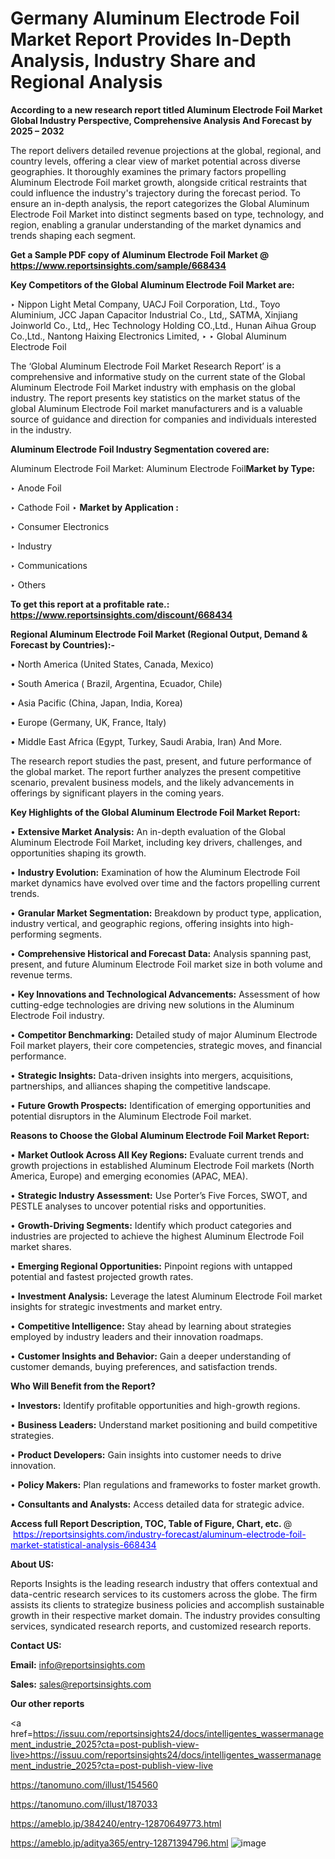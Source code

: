 # Germany Aluminum Electrode Foil Market Report Provides In-Depth Analysis, Industry Share and Regional Analysis

<strong>According to a new research report titled Aluminum Electrode Foil Market Global Industry Perspective, Comprehensive Analysis And Forecast by 2025 – 2032</strong>

The report delivers detailed revenue projections at the global, regional, and country levels, offering a clear view of market potential across diverse geographies. It thoroughly examines the primary factors propelling Aluminum Electrode Foil market growth, alongside critical restraints that could influence the industry's trajectory during the forecast period. To ensure an in-depth analysis, the report categorizes the Global Aluminum Electrode Foil Market into distinct segments based on type, technology, and region, enabling a granular understanding of the market dynamics and trends shaping each segment.

<strong>Get a Sample PDF copy of Aluminum Electrode Foil Market </strong><strong>@<a href=https://www.reportsinsights.com/sample/668434 style=color:#0000ff;> https://www.reportsinsights.com/sample/668434</a></strong></font>

<strong>Key Competitors of the Global Aluminum Electrode Foil Market are:</strong>

‣ Nippon Light Metal Company, UACJ Foil Corporation, Ltd., Toyo Aluminium, JCC Japan Capacitor Industrial Co., Ltd,, SATMA, Xinjiang Joinworld Co., Ltd,, Hec Technology Holding CO.,Ltd., Hunan Aihua Group Co.,Ltd., Nantong Haixing Electronics Limited,
‣ 
‣ Global Aluminum Electrode Foil

The ‘Global Aluminum Electrode Foil Market Research Report’ is a comprehensive and informative study on the current state of the Global Aluminum Electrode Foil Market industry with emphasis on the global industry. The report presents key statistics on the market status of the global Aluminum Electrode Foil market manufacturers and is a valuable source of guidance and direction for companies and individuals interested in the industry.

<strong>Aluminum Electrode Foil Industry Segmentation covered are:</strong>

Aluminum Electrode Foil Market: 
Aluminum Electrode Foil<strong>Market by Type:</strong>

‣ Anode Foil

‣ Cathode Foil
‣ 
<strong>Market by Application :</strong>

‣ Consumer Electronics

‣ Industry

‣ Communications

‣ Others

<strong>To get this report at a profitable rate.: <a href=https://www.reportsinsights.com/discount/668434 style=color:#0000ff;>https://www.reportsinsights.com/discount/668434</a></strong></font>

<strong>Regional Aluminum Electrode Foil Market (Regional Output, Demand &amp; Forecast by Countries):-</strong>

• North America (United States, Canada, Mexico)

• South America ( Brazil, Argentina, Ecuador, Chile)

• Asia Pacific (China, Japan, India, Korea)

• Europe (Germany, UK, France, Italy)

• Middle East Africa (Egypt, Turkey, Saudi Arabia, Iran) And More.

The research report studies the past, present, and future performance of the global market. The report further analyzes the present competitive scenario, prevalent business models, and the likely advancements in offerings by significant players in the coming years.

<strong>Key Highlights of the Global Aluminum Electrode Foil Market Report:</strong>

• <strong>Extensive Market Analysis:</strong> An in-depth evaluation of the Global Aluminum Electrode Foil Market, including key drivers, challenges, and opportunities shaping its growth.

• <strong>Industry Evolution:</strong> Examination of how the Aluminum Electrode Foil market dynamics have evolved over time and the factors propelling current trends.

• <strong>Granular Market Segmentation:</strong> Breakdown by product type, application, industry vertical, and geographic regions, offering insights into high-performing segments.

• <strong>Comprehensive Historical and Forecast Data:</strong> Analysis spanning past, present, and future Aluminum Electrode Foil market size in both volume and revenue terms.

• <strong>Key Innovations and Technological Advancements:</strong> Assessment of how cutting-edge technologies are driving new solutions in the Aluminum Electrode Foil industry.

• <strong>Competitor Benchmarking:</strong> Detailed study of major Aluminum Electrode Foil market players, their core competencies, strategic moves, and financial performance.

• <strong>Strategic Insights:</strong> Data-driven insights into mergers, acquisitions, partnerships, and alliances shaping the competitive landscape.

• <strong>Future Growth Prospects:</strong> Identification of emerging opportunities and potential disruptors in the Aluminum Electrode Foil market.

<strong>Reasons to Choose the Global Aluminum Electrode Foil Market Report:</strong>

• <strong>Market Outlook Across All Key Regions:</strong> Evaluate current trends and growth projections in established Aluminum Electrode Foil markets (North America, Europe) and emerging economies (APAC, MEA).

• <strong>Strategic Industry Assessment:</strong> Use Porter’s Five Forces, SWOT, and PESTLE analyses to uncover potential risks and opportunities.

• <strong>Growth-Driving Segments:</strong> Identify which product categories and industries are projected to achieve the highest Aluminum Electrode Foil market shares.

• <strong>Emerging Regional Opportunities:</strong> Pinpoint regions with untapped potential and fastest projected growth rates.

• <strong>Investment Analysis:</strong> Leverage the latest Aluminum Electrode Foil market insights for strategic investments and market entry.

• <strong>Competitive Intelligence:</strong> Stay ahead by learning about strategies employed by industry leaders and their innovation roadmaps.

• <strong>Customer Insights and Behavior:</strong> Gain a deeper understanding of customer demands, buying preferences, and satisfaction trends.

<strong>Who Will Benefit from the Report?</strong>

• <strong>Investors:</strong> Identify profitable opportunities and high-growth regions.

• <strong>Business Leaders:</strong> Understand market positioning and build competitive strategies.

• <strong>Product Developers:</strong> Gain insights into customer needs to drive innovation.

• <strong>Policy Makers:</strong> Plan regulations and frameworks to foster market growth.

• <strong>Consultants and Analysts:</strong> Access detailed data for strategic advice.
</ul>
<strong>Access full Report Description, TOC, Table of Figure, Chart, etc. </strong>@  <a href=https://reportsinsights.com/industry-forecast/aluminum-electrode-foil-market-statistical-analysis-668434 style=color:#0000ff;>https://reportsinsights.com/industry-forecast/aluminum-electrode-foil-market-statistical-analysis-668434</a></font>

<strong><strong>About US</strong>:</strong>

Reports Insights is the leading research industry that offers contextual and data-centric research services to its customers across the globe. The firm assists its clients to strategize business policies and accomplish sustainable growth in their respective market domain. The industry provides consulting services, syndicated research reports, and customized research reports.

<strong>Contact US:</strong>

<p class=""""><b>Email:</b> <a href=mailto:info@reportsinsights.com>info@reportsinsights.com</a></p>
<p class=""""><b>Sales:</b> <a href=mailto:sales@reportsinsights.com>sales@reportsinsights.com</a></p>

<strong>Our other reports</strong>

<a href=https://issuu.com/reportsinsights24/docs/intelligentes_wassermanagement_industrie_2025?cta=post-publish-view-live>https://issuu.com/reportsinsights24/docs/intelligentes_wassermanagement_industrie_2025?cta=post-publish-view-live</a>

<a href=https://tanomuno.com/illust/154560>https://tanomuno.com/illust/154560</a>

<a href=https://tanomuno.com/illust/187033>https://tanomuno.com/illust/187033</a>

<a href=https://ameblo.jp/384240/entry-12870649773.html>https://ameblo.jp/384240/entry-12870649773.html</a>

<a href=https://ameblo.jp/aditya365/entry-12871394796.html>https://ameblo.jp/aditya365/entry-12871394796.html</a>
![image](https://github.com/user-attachments/assets/c727016a-3ca6-407b-bdcc-38f39090ac8a)
